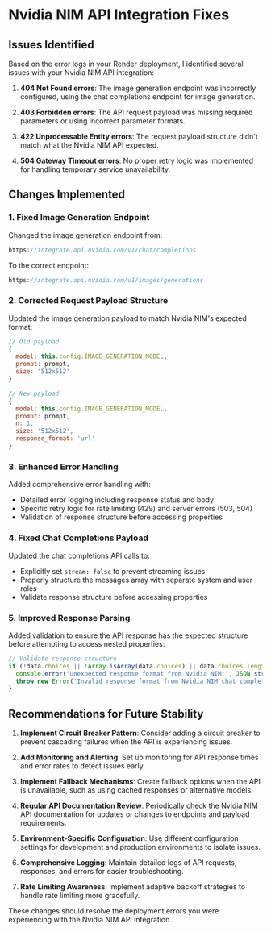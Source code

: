 # Nvidia NIM API Integration Fixes

## Issues Identified

Based on the error logs in your Render deployment, I identified several issues with your Nvidia NIM API integration:

1. **404 Not Found errors**: The image generation endpoint was incorrectly configured, using the chat completions endpoint for image generation.

2. **403 Forbidden errors**: The API request payload was missing required parameters or using incorrect parameter formats.

3. **422 Unprocessable Entity errors**: The request payload structure didn't match what the Nvidia NIM API expected.

4. **504 Gateway Timeout errors**: No proper retry logic was implemented for handling temporary service unavailability.

## Changes Implemented

### 1. Fixed Image Generation Endpoint

Changed the image generation endpoint from:
```javascript
https://integrate.api.nvidia.com/v1/chat/completions
```

To the correct endpoint:
```javascript
https://integrate.api.nvidia.com/v1/images/generations
```

### 2. Corrected Request Payload Structure

Updated the image generation payload to match Nvidia NIM's expected format:

```javascript
// Old payload
{
  model: this.config.IMAGE_GENERATION_MODEL,
  prompt: prompt,
  size: '512x512'
}

// New payload
{
  model: this.config.IMAGE_GENERATION_MODEL,
  prompt: prompt,
  n: 1,
  size: '512x512',
  response_format: 'url'
}
```

### 3. Enhanced Error Handling

Added comprehensive error handling with:
- Detailed error logging including response status and body
- Specific retry logic for rate limiting (429) and server errors (503, 504)
- Validation of response structure before accessing properties

### 4. Fixed Chat Completions Payload

Updated the chat completions API calls to:
- Explicitly set `stream: false` to prevent streaming issues
- Properly structure the messages array with separate system and user roles
- Validate response structure before accessing properties

### 5. Improved Response Parsing

Added validation to ensure the API response has the expected structure before attempting to access nested properties:

```javascript
// Validate response structure
if (!data.choices || !Array.isArray(data.choices) || data.choices.length === 0 || !data.choices[0].message) {
  console.error('Unexpected response format from Nvidia NIM:', JSON.stringify(data));
  throw new Error('Invalid response format from Nvidia NIM chat completions API');
}
```

## Recommendations for Future Stability

1. **Implement Circuit Breaker Pattern**: Consider adding a circuit breaker to prevent cascading failures when the API is experiencing issues.

2. **Add Monitoring and Alerting**: Set up monitoring for API response times and error rates to detect issues early.

3. **Implement Fallback Mechanisms**: Create fallback options when the API is unavailable, such as using cached responses or alternative models.

4. **Regular API Documentation Review**: Periodically check the Nvidia NIM API documentation for updates or changes to endpoints and payload requirements.

5. **Environment-Specific Configuration**: Use different configuration settings for development and production environments to isolate issues.

6. **Comprehensive Logging**: Maintain detailed logs of API requests, responses, and errors for easier troubleshooting.

7. **Rate Limiting Awareness**: Implement adaptive backoff strategies to handle rate limiting more gracefully.

These changes should resolve the deployment errors you were experiencing with the Nvidia NIM API integration.
